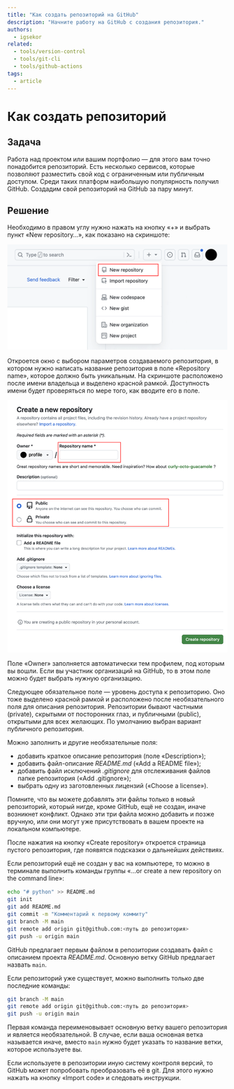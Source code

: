 ```yaml
---
title: "Как создать репозиторий на GitHub"
description: "Начните работу на GitHub с создания репозитория."
authors:
  - igsekor
related:
  - tools/version-control
  - tools/git-cli
  - tools/github-actions
tags:
  - article
---
```


# Как создать репозиторий

## Задача

Работа над проектом или вашим портфолио — для этого вам точно понадобится репозиторий. Есть несколько сервисов, которые позволяют разместить свой код с ограниченным или публичным доступом. Среди таких платформ наибольшую популярность получил GitHub. Создадим свой репозиторий на GitHub за пару минут.

## Решение

Необходимо в правом углу нужно нажать на кнопку «+» и выбрать пункт «New repository…», как показано на скриншоте:

![Выпадающее меню на GitHub с обведённым красным пунктом «New repository»](images/github-new-repo.png)

Откроется окно с выбором параметров создаваемого репозитория, в котором нужно написать название репозитория в поле «Repository name», которое должно быть уникальным. На скриншоте расположено после имени владельца и выделено красной рамкой. Доступность имени будет проверяться по мере того, как вводите его в поле.

![Настройки нового репозитория с обведёнными красным обязательным полем «Repository name» и чекбоксами «Public» и «Private»](images/github-new-repo-settings.png)

Поле «Owner» заполняется автоматически тем профилем, под которым вы вошли. Если вы участник организаций на GitHub, то в этом поле можно будет выбрать нужную организацию.

Следующее обязательное поле — уровень доступа к репозиторию. Оно тоже выделено красной рамкой и расположено после необязательного поля для описания репозитория. Репозитории бывают частными (private), скрытыми от посторонних глаз, и публичными (public), открытыми для всех желающих. По умолчанию выбран вариант публичного репозитория.

Можно заполнить и другие необязательные поля:

- добавить краткое описание репозитория (поле «Description»);
- добавить файл-описание _README.md_ («Add a README file»);
- добавить файл исключений _.gitignore_ для отслеживания файлов папке репозитория («Add .gitignore»);
- выбрать одну из заготовленных лицензий («Choose a license»).

Помните, что вы можете добавлять эти файлы только в новый репозиторий, который нигде, кроме GitHub, ещё не создан, иначе возникнет конфликт. Однако эти три файла можно добавить и позже вручную, или они могут уже присутствовать в вашем проекте на локальном компьютере.

После нажатия на кнопку «Create repository» откроется страница пустого репозитория, где появятся подсказки о дальнейших действиях.

Если репозиторий ещё не создан у вас на компьютере, то можно в терминале выполнить команды группы «…or create a new repository on the command line»:

```bash
echo "# python" >> README.md
git init
git add README.md
git commit -m "Комментарий к первому коммиту"
git branch -M main
git remote add origin git@github.com:<путь до репозитория>
git push -u origin main
```

GitHub предлагает первым файлом в репозитории создавать файл с описанием проекта _README.md_. Основную ветку GitHub предлагает назвать `main`.

Если репозиторий уже существует, можно выполнить только две последние команды:

```bash
git branch -M main
git remote add origin git@github.com:<путь до репозитория>
git push -u origin main
```

Первая команда переименовывает основную ветку вашего репозитория и является необязательной. В случае, если ваша основная ветка называется иначе, вместо `main` нужно будет указать то название ветки, которое используете вы.

Если используете в репозитории иную систему контроля версий, то GitHub может попробовать преобразовать её в git. Для этого нужно нажать на кнопку «Import code» и следовать инструкции.
